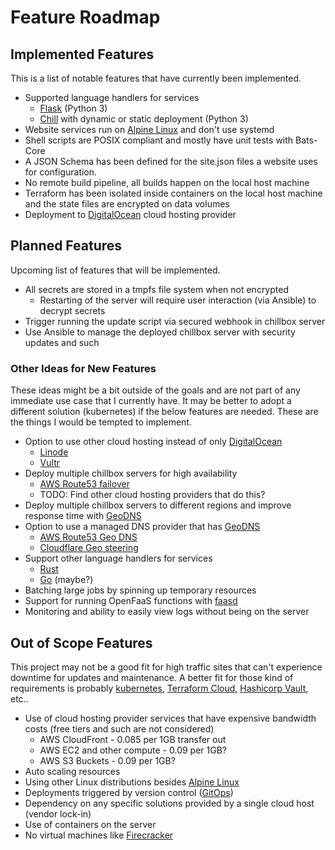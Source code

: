 # Feature Roadmap



## Implemented Features

This is a list of notable features that have currently been implemented.

- Supported language handlers for services
  - [Flask] (Python 3)
  - [Chill] with dynamic or static deployment (Python 3)
- Website services run on [Alpine Linux] and don't use systemd
- Shell scripts are POSIX compliant and mostly have unit tests with Bats-Core
- A JSON Schema has been defined for the site.json files a website uses for configuration.
- No remote build pipeline, all builds happen on the local host machine
- Terraform has been isolated inside containers on the local host machine and the state files are encrypted on data volumes
- Deployment to [DigitalOcean] cloud hosting provider


## Planned Features

Upcoming list of features that will be implemented.

- All secrets are stored in a tmpfs file system when not encrypted
  - Restarting of the server will require user interaction (via Ansible) to decrypt secrets
- Trigger running the update script via secured webhook in chillbox server
- Use Ansible to manage the deployed chillbox server with security updates and such

### Other Ideas for New Features

These ideas might be a bit outside of the goals and are not part of any
immediate use case that I currently have. It may be better to adopt a different
solution (kubernetes) if the below features are needed. These are the things I
would be tempted to implement.

- Option to use other cloud hosting instead of only [DigitalOcean]
  - [Linode] 
  - [Vultr]
- Deploy multiple chillbox servers for high availability
  - [AWS Route53 failover](https://docs.aws.amazon.com/Route53/latest/DeveloperGuide/dns-failover.html)
  - TODO: Find other cloud hosting providers that do this?
- Deploy multiple chillbox servers to different regions and improve response time with [GeoDNS]
- Option to use a managed DNS provider that has [GeoDNS]
  - [AWS Route53 Geo DNS](https://aws.amazon.com/about-aws/whats-new/2014/07/31/amazon-route-53-announces-domain-name-registration-geo-routing-and-lower-pricing/)
  - [Cloudflare Geo steering](https://developers.cloudflare.com/load-balancing/understand-basics/traffic-steering/steering-policies/geo-steering/)
- Support other language handlers for services
  - [Rust]
  - [Go] (maybe?)
- Batching large jobs by spinning up temporary resources
- Support for running OpenFaaS functions with [faasd](https://docs.openfaas.com/deployment/faasd/)
- Monitoring and ability to easily view logs without being on the server

## Out of Scope Features

This project may not be a good fit for high traffic sites that can't experience
downtime for updates and maintenance.  A better fit for those kind of
requirements is probably [kubernetes](https://kubernetes.io/),
[Terraform Cloud](https://cloud.hashicorp.com/products/terraform),
[Hashicorp Vault](https://www.hashicorp.com/products/vault), etc..

- Use of cloud hosting provider services that have expensive bandwidth costs (free tiers and such are not considered)
  - AWS CloudFront - 0.085 per 1GB transfer out
  - AWS EC2 and other compute - 0.09 per 1GB?
  - AWS S3 Buckets - 0.09 per 1GB?
- Auto scaling resources
- Using other Linux distributions besides [Alpine Linux]
- Deployments triggered by version control ([GitOps](https://en.wikipedia.org/wiki/GitOps#GitOps))
- Dependency on any specific solutions provided by a single cloud host (vendor
    lock-in)
- Use of containers on the server
- No virtual machines like [Firecracker](https://firecracker-microvm.github.io/)

[Alpine Linux]: https://alpinelinux.org/
[DigitalOcean]: https://www.digitalocean.com/
[DigitalOcean Spaces]: https://www.digitalocean.com/products/spaces
[Chill]: https://github.com/jkenlooper/chill
[Flask]: https://flask.palletsprojects.com/en/2.1.x/
[SQLite]: https://sqlite.org/index.html
[Terraform]: https://www.terraform.io/
[NGINX]: https://nginx.org/
[POSIX]: https://en.wikipedia.org/wiki/POSIX
[Linode]: https://www.linode.com/
[Vultr]: https://www.vultr.com/
[Rust]: https://rust-lang.org/
[Go]: https://go.dev/
[Bats-core]: https://github.com/bats-core/bats-core#readme
[shellcheck]: https://www.shellcheck.net/
[GeoDNS]: https://en.wikipedia.org/wiki/GeoDNS
